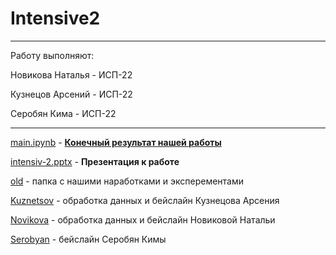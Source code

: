 # Intensive2
__________________________________________________________________________
Работу выполняют:

Новикова Наталья - ИСП-22

Кузнецов Арсений - ИСП-22

Серобян Кима - ИСП-22

___________________________________________________________________________

[main.ipynb](https://github.com/AvEjpg/Intensive2/blob/main/main.ipynb) - <ins>**Конечный результат нашей работы**</ins>

[intensiv-2.pptx](https://github.com/AvEjpg/Intensive2/blob/main/intensiv-2.pptx) - **Презентация к работе**




[old](https://github.com/AvEjpg/Intensive2/tree/main/old) - папка с нашими наработками и эксперементами

[Kuznetsov](https://github.com/AvEjpg/Intensive2/tree/main/Kuznetsov) - обработка данных и бейслайн Кузнецова Арсения

[Novikova](https://github.com/AvEjpg/Intensive2/tree/main/Novikova) - обработка данных и бейслайн Новиковой Натальи

[Serobyan](https://github.com/AvEjpg/Intensive2/tree/main/Serobyan) - бейслайн Серобян Кимы

